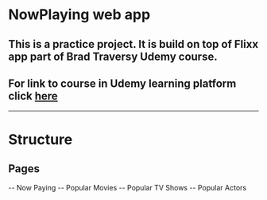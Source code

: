 #  NowPlaying web app
## This is a practice project. It is build on top of Flixx app part of Brad Traversy Udemy course. 
## For link to course in Udemy learning platform click  [here](https://udemy.com/course/modern-javascript-from-the-beginning/)

---

# Structure
## Pages
-- Now Paying
-- Popular Movies
-- Popular TV Shows
-- Popular Actors